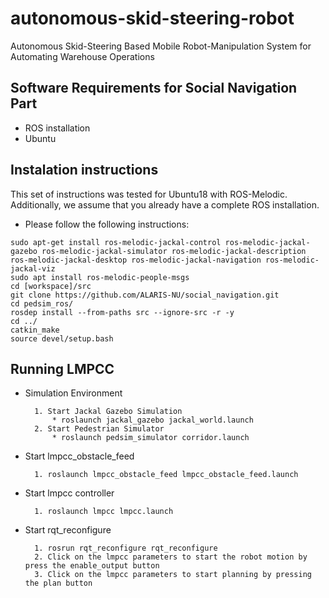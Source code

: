 # autonomous-skid-steering-robot
Autonomous Skid-Steering Based Mobile Robot-Manipulation System for Automating Warehouse Operations

## Software Requirements for Social Navigation Part
* ROS installation
* Ubuntu

## Instalation instructions
This set of instructions was tested for Ubuntu18 with ROS-Melodic. Additionally, we assume that you already have a complete ROS installation.
* Please follow the following instructions:
```
sudo apt-get install ros-melodic-jackal-control ros-melodic-jackal-gazebo ros-melodic-jackal-simulator ros-melodic-jackal-description ros-melodic-jackal-desktop ros-melodic-jackal-navigation ros-melodic-jackal-viz
sudo apt install ros-melodic-people-msgs
cd [workspace]/src
git clone https://github.com/ALARIS-NU/social_navigation.git
cd pedsim_ros/
rosdep install --from-paths src --ignore-src -r -y
cd ../
catkin_make
source devel/setup.bash
```

## Running LMPCC
* Simulation Environment

        1. Start Jackal Gazebo Simulation
            * roslaunch jackal_gazebo jackal_world.launch
        2. Start Pedestrian Simulator
            * roslaunch pedsim_simulator corridor.launch
* Start lmpcc_obstacle_feed

        1. roslaunch lmpcc_obstacle_feed lmpcc_obstacle_feed.launch

* Start lmpcc controller

        1. roslaunch lmpcc lmpcc.launch

* Start rqt_reconfigure

        1. rosrun rqt_reconfigure rqt_reconfigure
        2. Click on the lmpcc parameters to start the robot motion by press the enable_output button
        3. Click on the lmpcc parameters to start planning by pressing the plan button